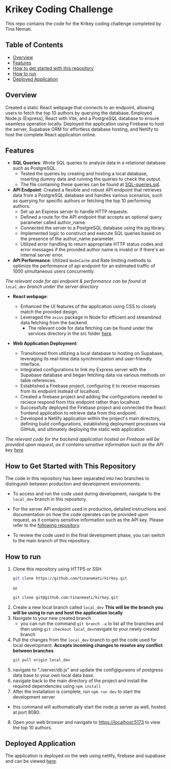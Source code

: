 # Krikey Coding Challenge 

This repo contains the code for the Krikey coding challenge completed by Tina Nemati.

## Table of Contents

- [Overview](#overview)
- [Features](#features)
- [How to get started with this repository](#how-to-get-started-with-this-repository)
- [How to run](#how-to-run)
- [Deployed Application](#deployed-application)

## Overview

Created a static React webpage that connects to an endpoint, allowing users to fetch the top 10 authors by querying the database. Employed Node.js (Express), React with Vite, and a PostgreSQL database to ensure seamless operation locally. Deployed the application using Firebase to host the server, Supabase ORM for effortless database hosting, and Netlify to host the complete React application online.

## Features

- **SQL Queries**: Wrote SQL queries to analyze data in a relational database such as PostgreSQL.
  - Tested the queries by creating and hosting a local database, inserting dummy data and running the queries to check the output. 
  - The file containing these queries can be found at [SQL-queries.sql](./SQL-queries.sql).
- **API Endpoint**: Created a flexible and robust API endpoint that retrieves data from a PostgreSQL database and handles various scenarios, such as querying for specific authors or fetching the top 10 performing authors.
  - Set up an Express server to handle HTTP requests.
  - Defined a route for the API endpoint that accepts an optional query parameter called author_name.
  - Connected the server to a PostgreSQL database using the pg library.
  - Implemented logic to construct and execute SQL queries based on the presence of the author_name parameter.
  - Utilized error handling to return appropriate HTTP status codes and error messages if the provided author name is invalid or if there's an internal server error.
- **API Performance**: Utilized `NodeCache` and Rate limiting methods to optimize the performance of api endpoint for an estimated traffic of 1000 simultaneous users concurrently. 

*The relevant code for api endpoint & performance can be found at `local_dev` branch under the server directory*
- **React webpage**: 
  - Enhanced the UI features of the application using CSS to closely match the provided design. 
  - Leveraged the `axios` package in Node for efficient and streamlined data fetching from the backend.     
    - The relevant code for data fetching can be found under the services directory in the src folder [here](./src/services/api.ts).

- **Web Application Deployment**: 
  - Transitioned from utilizing a local database to hosting on Supabase, leveraging its real-time data synchronization and user-friendly interface.
  - Integrated configurations to link my Express server with the Supabase database and began fetching data via various methods on table references.
  - Established a Firebase project, configuring it to receive responses from its endpoint instead of localhost.
  - Created a firebase project and adding the configurations needed to reciece respond from this endpoint rather than localhost. 
  - Successfully deployed the Firebase project and connected the React frontend application to retrieve data from this endpoint.
  - Developed a Netlify application within the project's main directory, defining build configurations, establishing deployment processes via GitHub, and ultimately deploying the static web application. 

*The relevant code for the backend application hosted on Firebase will be provided upon request, as it contains sensitive information such as the API key [here](https://github.com/tinanemati/krikey-firebase-server.git)*

## How to Get Started with This Repository

The code in this repository has been separated into two branches to distinguish between production and development environments:

- To access and run the code used during development, navigate to the `local_dev` branch in this repository.

- For the server API endpoint used in production, detailed instructions and documentation on how the code operates can be provided upon request, as it contains sensitive information such as the API key. Please refer to the [following repository](https://github.com/tinanemati/krikey-firebase-server.git).

- To review the code used in the final development phase, you can switch to the main branch of this repository.

## How to run
1. Clone this repository using HTTPS or SSH
   ```sh
   git clone https://github.com/tinanemati/kirkey.git
   ```
   or
    ```sh
   git clone git@github.com:tinanemati/kirkey.git
   ```
2. Create a new local branch called `local_dev`
   **This will be the branch you will be using to run and host the application locally**
3. Navigate to your new created branch 
   - you can run the command `git branch -a` to list all the branches and then using `git checkout local_dev`navigate to your newly created branch
4. Pull the changes from the `local_dev` branch to get the code used for local development.
  **Accepts incoming changes to resolve any conflict between branches**
    ```sh
   git pull origin local_dev
   ```
5. navigate to "./server/db.js" and update the configiguraons of postgress data base to your own local data base. 
6. navigate back to the main directory of the project and install the required dependencies using 
`npm install` 
7. After the installation is complete, run `npm run dev` to start the development server
  - this command will authomatically start the node.js server as well, hosted at port 8080. 
8. Open your web browser and navigate to [https://localhost:5173](https://localhost:5173) to view the top 10 authors.

## Deployed Application

The application is deployed on the web using netlify, firebase and supabase and can be viewed [here](https://deploy--krikeychallengetina.netlify.app/).

